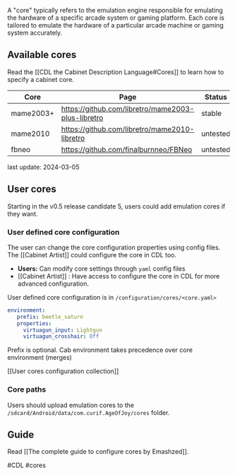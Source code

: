 A "core" typically refers to the emulation engine responsible for emulating the hardware of a specific arcade system or gaming platform. Each core is tailored to emulate the hardware of a particular arcade machine or gaming system accurately.

## Available cores

Read the [[CDL the Cabinet Description Language#Cores]] to learn how to specify a cabinet core.

| Core      | Page                                               | Status   | Licence                                                                   |
| --------- | -------------------------------------------------- | -------- | ------------------------------------------------------------------------- |
| mame2003+ | https://github.com/libretro/mame2003-plus-libretro | stable   | https://github.com/libretro/mame2003-plus-libretro/blob/master/LICENSE.md |
| mame2010  | https://github.com/libretro/mame2010-libretro      | untested | https://github.com/libretro/mame2010-libretro/blob/master/docs/mame.txt   |
| fbneo     | https://github.com/finalburnneo/FBNeo              | untested | https://github.com/finalburnneo/FBNeo/blob/master/src/license.txt         |
last update: 2024-03-05

## User cores

Starting in the v0.5 release candidate 5, users could add emulation cores if they want.
### User defined core configuration

The user can change the core configuration properties using config files. The [[Cabinet Artist]] could configure the core in CDL too.

- **Users:** Can modify core settings through `yaml` config files
- [[Cabinet Artist]] : Have access to configure the core in CDL for more advanced configuration.

User defined core configuration is in `/configuration/cores/<core.yaml>`

```yaml
environment:
   prefix: beetle_saturn
   properties:
     virtuagun_input: Lightgun
     virtuagun_crosshair: Off
```

Prefix is optional.
Cab environment takes precedence over core environment (merges)

[[User cores configuration collection]]

### Core paths

Users should upload emulation cores to the `/sdcard/Android/data/com.curif.AgeOfJoy/cores` folder.

## Guide

Read [[The complete guide to configure cores by Emashzed]].

#CDL #cores 
